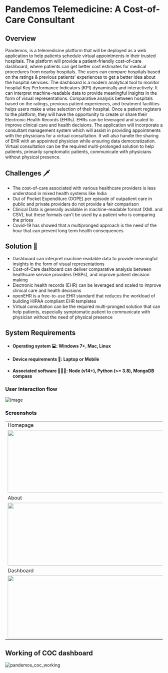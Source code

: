 # Pandemos Telemedicine: A Cost-of-Care Consultant

## Overview
Pandemos, is a telemedicine platform that will be deployed as a web application to help patients schedule virtual appointments in their trusted hospitals. The platform will provide a patient-friendly cost-of-care dashboard, where patients can get better cost estimates for medical procedures from nearby hospitals. The users can compare hospitals based on the ratings & previous patients’ experiences to get a better idea about the hospital services. The dashboard is a modern analytical tool to monitor hospital Key Performance Indicators (KPI) dynamically and interactively. It can interpret machine-readable data to provide meaningful insights in the form of visual representations. Comparative analysis between hospitals based on the ratings, previous patient experiences, and treatment facilities helps users make a wise selection of their hospital. 
Once a patient registers to the platform, they will have the opportunity to create or share their Electronic Health Records (EHRs). EHRs can be leveraged and scaled to improve clinical care and health decisions. The application will incorporate a consultant management system which will assist in providing appointments with the physicians for a virtual consultation. It will also handle the sharing of EHR with an appointed physician while ensuring data democratization. Virtual consultation can be the required multi-prolonged solution to help patients, primarily symptomatic patients, communicate with physicians without physical presence.


## Challenges 🗡
- The cost-of-care associated with various healthcare providers is less understood in mixed health systems like India
- Out of Pocket Expenditure (OOPE) per episode of outpatient care in public and private providers do not provide a fair comparison
- Clinical Data is generally available in machine-readable format (XML and CSV), but these formats can't be used by a patient who is comparing the prices
- Covid-19 has showed that a multipronged approach is the need of the hour that can prevent long term health consequences

## Solution 📃
- Dashboard can interpret machine readable data to provide meaningful insights in the form of visual representations
- Cost-of-Care dashboard can deliver comparative analysis between healthcare service providers (HSPs), and improve patient decision making
- Electronic health records (EHR) can be leveraged and scaled to improve clinical care and health decisions
- openEHR is a free-to-use EHR standard that reduces the workload of building HIPAA compliant EHR templates
- Virtual consultation can be the required multi-pronged solution that can help patients, especially symptomatic patient to communicate with physician without the need of physical presence


## System Requirements

- #### Operating system 💻: Windows 7+, Mac, Linux
- #### Device requirements 📱: Laptop or Mobile
- #### Associated software 👩🏼‍💻: Node (v14+), Python (>= 3.8), MongoDB compass


### User Interaction flow
![image](https://user-images.githubusercontent.com/56304060/169528750-36d58aa6-c13f-458c-bb74-e440debe957e.png)



### Screenshots
<table>
  <tr>
    <td>Homepage</td>
     <td>Homepage (dark mode)</td>
  </tr>
  <tr>
    <td><img src="https://user-images.githubusercontent.com/56304060/169533859-2b71dc53-df14-4106-896b-1274b7c12ee4.png" width=500 height=200></td>
    <td><img src="https://user-images.githubusercontent.com/56304060/169533393-754637ba-6d89-44b6-9980-2155ba835386.png" width=500 height=200></td>
  </tr>
  <tr>
    <td>About</td>
     <td>About (dark mode)</td>
  </tr>
  <tr>
    <td><img src="https://user-images.githubusercontent.com/56304060/169534077-c63d9050-7b20-41e2-b44b-972f0e9ef665.png" width=500 height=200></td>
    <td><img src="https://user-images.githubusercontent.com/56304060/169534088-4aa682c6-fee2-4bcc-b6d9-046a2ab05c41.png" width=500 height=200></td>
  </tr>
  <tr>
    <td>Dashboard</td>
    <td>Dashboard(dark mode)</td>     
  </tr>
  <tr>
    <td><img src="https://user-images.githubusercontent.com/56304060/169534999-6bc87e1b-5591-4a09-b044-10150d75e6d6.png" width=500 height=200></td>
    <td><img src="https://user-images.githubusercontent.com/56304060/169535010-2b8eb335-1ef8-4ec0-8148-0e8085f892d0.png" width=500 height=200></td>    
  </tr>
 </table>

## Working of COC dashboard
![pandemos_coc_working](https://user-images.githubusercontent.com/56304060/169537715-dcda95ad-bf31-40b2-b9b6-f1d20ab23fbc.gif)

